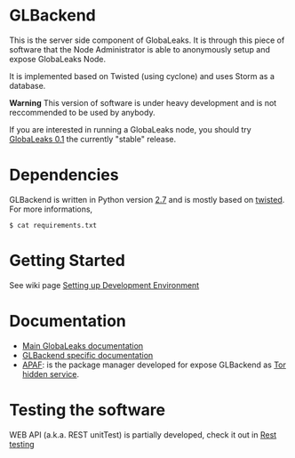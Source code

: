 # GLBackend

This is the server side component of GlobaLeaks. It is through this piece of
software that the Node Administrator is able to anonymously setup and expose
GlobaLeaks Node.

It is implemented based on Twisted (using cyclone) and uses Storm as a
database.

**Warning** This version of software is under heavy development and is not
reccommended to be used by anybody.

If you are interested in running a GlobaLeaks node, you should try
[GlobaLeaks 0.1](https://github.com/globaleaks/globaleaks-0.1) the currently
"stable" release.

# Dependencies

GLBackend is written in Python version [2.7](http://docs.python.org/whatsnew/) 
and is mostly based on [twisted](twistedmatrix.com). For more informations, 

```$ cat requirements.txt ```



# Getting Started

See wiki page [Setting up Development Environment](https://github.com/globaleaks/GLBackend/wiki/Setting-up-development-environment)

# Documentation

  * [Main GlobaLeaks documentation](https://github.com/globaleaks/GlobaLeaks/wiki/Home)
  * [GLBackend specific documentation](https://github.com/globaleaks/GLBackend/wiki/Home)
  * [APAF](https://github.com/globaleaks/APAF/wiki/Home): is the package manager developed for
    expose GLBackend as [Tor](http://www.torproject.org) [hidden service](https://www.torproject.org/docs/tor-hidden-service.html.en).

# Testing the software

WEB API (a.k.a. REST unitTest) is partially developed, check it out in [Rest testing](globaleaks/rest/unitTest/README.md)

